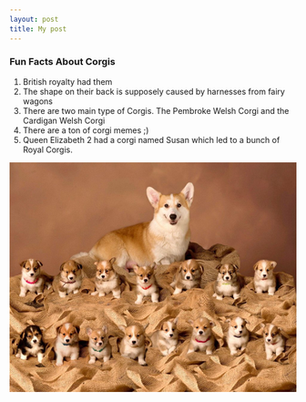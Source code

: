 ```yaml
---
layout: post
title: My post
---
```


### Fun Facts About Corgis

1. British royalty had them
2. The shape on their back is supposely caused by harnesses from fairy wagons
3. There are two main type of Corgis. The Pembroke Welsh Corgi and the Cardigan Welsh Corgi
4. There are a ton of corgi memes ;)
5. Queen Elizabeth 2 had a corgi named Susan which led to a bunch of Royal Corgis.

![Corgi](/images/i1vdqt4ksba11.jpg)
